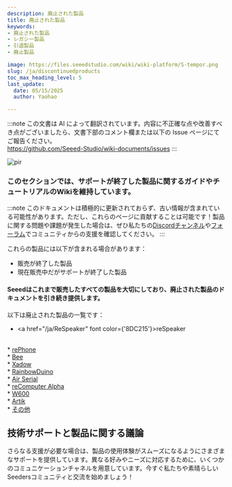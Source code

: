 ```yaml
---
description: 廃止された製品
title: 廃止された製品
keywords:
- 廃止された製品
- レガシー製品
- 引退製品
- 廃止製品

image: https://files.seeedstudio.com/wiki/wiki-platform/S-tempor.png
slug: /ja/discontinuedproducts
toc_max_heading_level: 5
last_update:
  date: 05/15/2025
  author: Yaohao

---
```

:::note
この文書は AI によって翻訳されています。内容に不正確な点や改善すべき点がございましたら、文書下部のコメント欄または以下の Issue ページにてご報告ください。  
https://github.com/Seeed-Studio/wiki-documents/issues
:::

<p style={{textAlign: 'center'}}><img src="https://files.seeedstudio.com/wiki/seeed_logo/Wiki_Platform_GT_Logo.jpg" alt="pir" width={1000} height="auto" /></p>



### このセクションでは、サポートが終了した製品に関するガイドやチュートリアルのWikiを維持しています。



:::note
このドキュメントは積極的に更新されておらず、古い情報が含まれている可能性があります。ただし、これらのページに貢献することは可能です！製品に関する問題や課題が発生した場合は、ぜひ私たちの<a href="https://discord.gg/eWkprNDMU7">Discordチャンネル</a>や<a href="https://forum.seeedstudio.com/">フォーラム</a>でコミュニティからの支援を確認してください。
:::


これらの製品には以下が含まれる場合があります：
* 販売が終了した製品
* 現在販売中だがサポートが終了した製品

#### Seeedはこれまで販売したすべての製品を大切にしており、廃止された製品のドキュメントを引き続き提供します。

以下は廃止された製品の一覧です：

* <a href="/ja/ReSpeaker" font color={'8DC215'}>reSpeaker</a>  
<br />
* <a href="/ja/RePhone" font color={'8DC215'}>rePhone</a> 
<br />
* <a href="/ja/Mesh_Bee" font color={'8DC215'}>Bee</a>
<br /> 
* <a href="/ja/Xadow_3_Aixs_Accelerometer" font color={'8DC215'}>Xadow</a>
<br /> 
* <a href="/ja/Rainbowduino" font color={'8DC215'}>RainbowDuino</a>
<br /> 
* <a href="/ja/Air602_WiFi_Development_Board" font color={'8DC215'}>Air Serial</a>
<br /> 
* <a href="/ja/How-to-build-a-home-soft-router-and-NAS-With-ReComputer" font color={'8DC215'}>reComputer Alpha</a>
<br /> 
* <a href="/ja/W600_Module" font color={'8DC215'}>W600</a>
<br /> 
* <a href="/ja/Artik" font color={'8DC215'}>Artik</a>
<br /> 
* <a href="/ja/Tiny_BLE" font color={'8DC215'}>その他</a> 





## 技術サポートと製品に関する議論

さらなる支援が必要な場合は、製品の使用体験がスムーズになるようにさまざまなサポートを提供しています。異なる好みやニーズに対応するために、いくつかのコミュニケーションチャネルを用意しています。今すぐ私たちや素晴らしいSeedersコミュニティと交流を始めましょう！

<div class="button_tech_support_container">
<a href="https://forum.seeedstudio.com/" class="button_forum"></a>
<a href="https://www.seeedstudio.com/contacts" class="button_email"></a>
</div>

<div class="button_tech_support_container">
<a href="https://discord.gg/eWkprNDMU7" class="button_discord"></a>
<a href="https://github.com/Seeed-Studio/wiki-documents/discussions/69" class="button_discussion"></a>
</div>